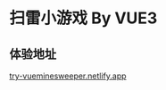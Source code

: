 # 扫雷小游戏 By VUE3

## 体验地址

[try-vueminesweeper.netlify.app]('https://try-vueminesweeper.netlify.app/')
